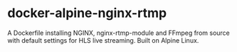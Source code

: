 # docker-alpine-nginx-rtmp
A Dockerfile installing NGINX, nginx-rtmp-module and FFmpeg from source with default settings for HLS live streaming. Built on Alpine Linux.
